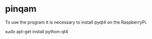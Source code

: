 pinqam
======
To use the program it is necessary to install pyqt4 on the RaspberryPi.

sudo apt-get install python-qt4
